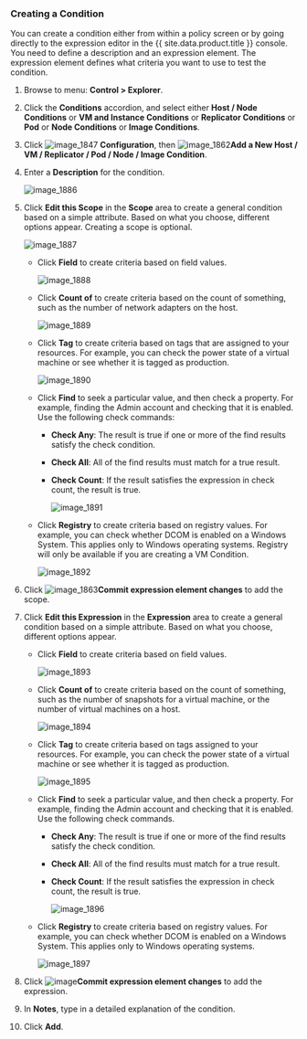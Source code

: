 ### Creating a Condition

You can create a condition either from within a policy screen or by going directly to the expression editor in the {{ site.data.product.title }} console. You need to define a description and an expression element. The expression element defines what criteria you want to use to test the condition.

1. Browse to menu: **Control > Explorer**.

2. Click the **Conditions** accordion, and select either **Host / Node Conditions** or **VM and Instance Conditions** or **Replicator Conditions** or **Pod** or **Node Conditions** or **Image Conditions**.

3. Click ![image_1847](../images/1847.png) **Configuration**, then ![image_1862](../images/1862.png)**Add a New Host / VM / Replicator / Pod / Node / Image Condition**.

4. Enter a **Description** for the condition.

   ![image_1886](../images/1886.png)

5. Click **Edit this Scope** in the **Scope** area to create a general condition based on a simple attribute. Based on what you choose, different options appear. Creating a scope is optional.

   ![image_1887](../images/1887.png)

      - Click **Field** to create criteria based on field values.

        ![image_1888](../images/1888.png)

      - Click **Count of** to create criteria based on the count of something, such as the number of network adapters on the host.

        ![image_1889](../images/1889.png)

      - Click **Tag** to create criteria based on tags that are assigned to your resources. For example, you can check the power state of a virtual machine or see whether it is tagged as production.

        ![image_1890](../images/1890.png)

      - Click **Find** to seek a particular value, and then check a property. For example, finding the Admin account and checking that it is enabled. Use the following check commands:

          - **Check Any**: The result is true if one or more of the find results satisfy the check condition.

          - **Check All**: All of the find results must match for a true result.

          - **Check Count**: If the result satisfies the expression in check count, the result is true.

            ![image_1891](../images/1891.png)

      - Click **Registry** to create criteria based on registry values. For example, you can check whether DCOM is enabled on a Windows System. This applies only to Windows operating systems. Registry will only be available if you are creating a VM Condition.

        ![image_1892](../images/1892.png)

6. Click ![image_1863](../images/1863.png)**Commit expression element changes** to add the scope.

7. Click **Edit this Expression** in the **Expression** area to create a general condition based on a simple attribute. Based on what you choose, different options appear.

      - Click **Field** to create criteria based on field values.

        ![image_1893](../images/1893.png)

      - Click **Count of** to create criteria based on the count of something, such as the number of snapshots for a virtual machine, or the number of virtual machines on a host.

        ![image_1894](../images/1894.png)

      - Click **Tag** to create criteria based on tags assigned to your resources. For example, you can check the power state of a virtual machine or see whether it is tagged as production.

        ![image_1895](../images/1895.png)

      - Click **Find** to seek a particular value, and then check a property. For example, finding the Admin account and checking that it is enabled. Use the following check commands.

          - **Check Any**: The result is true if one or more of the find results satisfy the check condition.

          - **Check All**: All of the find results must match for a true result.

          - **Check Count**: If the result satisfies the expression in check count, the result is true.

            ![image_1896](../images/1896.png)

      - Click **Registry** to create criteria based on registry values. For example, you can check whether DCOM is enabled on a Windows System. This applies only to Windows operating systems.

        ![image_1897](../images/1897.png)

8. Click ![image](../images/1863.png)**Commit expression element changes** to add the expression.

9. In **Notes**, type in a detailed explanation of the condition.

10. Click **Add**.
